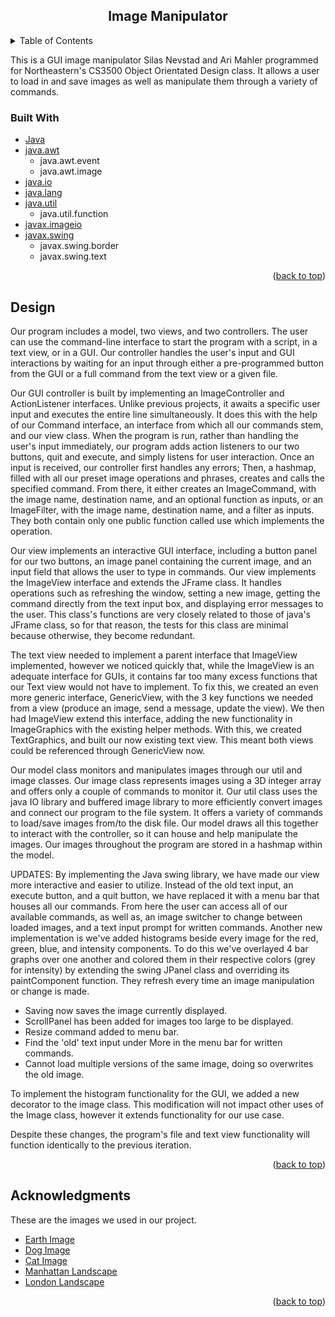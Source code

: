 <h2 align="center">Image Manipulator</h3>

<!-- TABLE OF CONTENTS -->
<div id="top"></div>
<details>
  <summary>Table of Contents</summary>
  <ol>
    <li><a href="#buildwith">Built With</a></li>
    <li><a href="#design">Design</a></li>
    <li><a href="#acknowledgments">Acknowledgments</a></li>
  </ol>
</details>

This is a GUI image manipulator Silas Nevstad and Ari Mahler programmed for Northeastern's CS3500 Object
Orientated Design class. It allows a user to load in and save images as well as manipulate them through
a variety of commands.

### Built With
* [Java](https://java.com)
* [java.awt](https://docs.oracle.com/javase/7/docs/api/java/awt/package-summary.html)
  * java.awt.event
  * java.awt.image
* [java.io](https://docs.oracle.com/javase/7/docs/api/java/io/package-summary.html)
* [java.lang](https://docs.oracle.com/javase/7/docs/api/java/lang/package-summary.html)
* [java.util](https://docs.oracle.com/javase/8/docs/api/java/util/package-summary.html)
  * java.util.function
* [javax.imageio](https://docs.oracle.com/javase/7/docs/api/javax/imageio/ImageIO.html)
* [javax.swing](https://docs.oracle.com/javase/tutorial/uiswing/index.html)
  * javax.swing.border
  * javax.swing.text

<p align="right">(<a href="#top">back to top</a>)</p>

<!-- Design -->
<div id="design">

## Design
Our program includes a model, two views, and two controllers. The user can use the command-line interface to start
the program with a script, in a text view, or in a GUI. Our controller handles the user's input and GUI interactions
by waiting for an input through either a pre-programmed button from the GUI or a full command from the text view 
or a given file.

Our GUI controller is built by implementing an ImageController and ActionListener interfaces. Unlike previous
projects, it awaits a specific user input and executes the entire line simultaneously. It does this with the
help of our Command interface, an interface from which all our commands stem, and our view class. When the program
is run, rather than handling the user's input immediately, our program adds action listeners to our two buttons, quit
and execute, and simply listens for user interaction. Once an input is received, our controller first handles any errors;
Then, a hashmap, filled with all our preset image operations and phrases, creates and calls the specified command.
From there, it either creates an ImageCommand, with the image name, destination name, and an optional function as inputs,
or an ImageFilter, with the image name, destination name, and a filter as inputs. They both contain only one public function
called use which implements the operation.

Our view implements an interactive GUI interface, including a button panel for our two buttons, an image panel containing
the current image, and an input field that allows the user to type in commands. Our view implements the ImageView interface
and extends the JFrame class. It handles operations such as refreshing the window, setting a new image, getting the command
directly from the text input box, and displaying error messages to the user. This class's functions are very closely related
to those of java's JFrame class, so for that reason, the tests for this class are minimal because otherwise, they become redundant.

The text view needed to implement a parent interface that ImageView implemented, however we noticed quickly that,
while the ImageView is an adequate interface for GUIs, it contains far too many excess functions that our Text view
would not have to implement. To fix this, we created an even more generic interface, GenericView, with the 
3 key functions we needed from a view (produce an image, send a message, update the view). We then had ImageView
extend this interface, adding the new functionality in ImageGraphics with the existing helper methods. With this,
we created TextGraphics, and built our now existing text view. This meant both views could be referenced through
GenericView now.

Our model class monitors and manipulates images through our util and image classes. Our image class
represents images using a 3D integer array and offers only a couple of commands to monitor it. Our util
class uses the java IO library and buffered image library to more efficiently convert images and connect
our program to the file system. It offers a variety of commands to load/save images from/to the disk file.
Our model draws all this together to interact with the controller, so it can house and help manipulate
the images. Our images throughout the program are stored in a hashmap within the model.

UPDATES: By implementing the Java swing library, we have made our view more interactive and easier to utilize.
Instead of the old text input, an execute button, and a quit button, we have replaced it with a menu
bar that houses all our commands. From here the user can access all of our available commands, as well as,
an image switcher to change between loaded images, and a text input prompt for written commands. Another new implementation 
is we've added histograms beside every image for the red, green, blue, and intensity components. To do this we've overlayed 
4 bar graphs over one another and colored them in their respective colors (grey for intensity) by 
extending the swing JPanel class and overriding its paintComponent function. They refresh every time an 
image manipulation or change is made.
- Saving now saves the image currently displayed.
- ScrollPanel has been added for images too large to be displayed.
- Resize command added to menu bar.
- Find the 'old' text input under More in the menu bar for written commands.
- Cannot load multiple versions of the same image, doing so overwrites the old image.

To implement the histogram functionality for the GUI, we added a new decorator to the image
class. This modification will not impact other uses of the Image class, however it extends 
functionality for our use case.

Despite these changes, the program's file and text view functionality will function identically to
the previous iteration.



</div>
<p align="right">(<a href="#top">back to top</a>)</p>

<!-- ACKNOWLEDGMENTS -->
<div id="acknowledgements">

## Acknowledgments
These are the images we used in our project.
* [Earth Image](https://www.pexels.com/search/earth/)
* [Dog Image](https://en.wikipedia.org/wiki/Portal:Dogs/Selected_picture/7)
* [Cat Image](https://en.wikipedia.org/wiki/File:A-Cat.jpg)
* [Manhattan Landscape](https://northeastern.instructure.com/courses/111220/assignments/1384373)
* [London Landscape](https://unsplash.com/s/photos/london-landscape)

<p align="right">(<a href="#top">back to top</a>)</p>

</div>